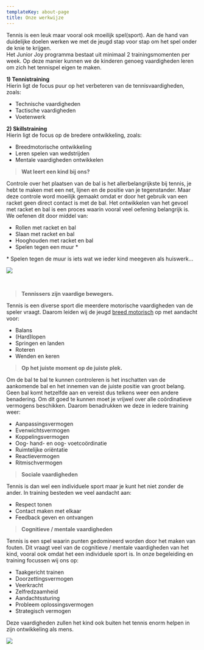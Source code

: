 ```yaml
---
templateKey: about-page
title: Onze werkwijze
---
```

Tennis is een leuk maar vooral ook moeilijk spel(sport). Aan de hand van duidelijke doelen werken we met de jeugd stap voor stap om het spel onder de knie te krijgen. \
Het Junior Joy programma bestaat uit minimaal 2 trainingsmomenten per week. Op deze manier kunnen we de kinderen genoeg vaardigheden leren om zich het tennispel eigen te maken.

**1) Tennistraining**  \
Hierin ligt de focus puur op het verbeteren van de tennisvaardigheden, zoals:

* Technische vaardigheden
* Tactische vaardigheden
* Voetenwerk

**2) Skillstraining**  \
Hierin ligt de focus op de bredere ontwikkeling, zoals:

* Breedmotorische ontwikkeling
* Leren spelen van wedstrijden
* Mentale vaardigheden ontwikkelen

> **Wat leert een kind bij ons?**

Controle over het plaatsen van de bal is het allerbelangrijkste bij tennis, je hebt te maken met een net, lijnen en de positie van je tegenstander. Maar deze controle word moeilijk gemaakt omdat er door het gebruik van een racket geen direct contact is met de bal. Het ontwikkelen van het gevoel met racket en bal is een proces waarin vooral veel oefening belangrijk is. We oefenen dit door middel van:

* Rollen met racket en bal
* Slaan met racket en bal
* Hooghouden met racket en bal
* Spelen tegen een muur *

\* Spelen tegen de muur is iets wat we ieder kind meegeven als huiswerk...

![](https://res.cloudinary.com/junior-joy/image/upload/c_scale,w_401/v1579553218/blog/Wall-Technique-770x434_qzherb.jpg)

**<br>**

> **Tennissers zijn vaardige bewegers.**

Tennis is een diverse sport die meerdere motorische vaardigheden van de speler vraagt. Daarom leiden wij de jeugd [breed motorisch](https://www.sportknowhowxl.nl/nieuws-en-achtergronden/open-podium/item/108605/leren-sporten-is-leren-bewegen) op met aandacht voor:

* Balans
* (Hard)lopen
* Springen en landen
* Roteren
* Wenden en keren

> **Op het juiste moment op de juiste plek.**

Om de bal te bal te kunnen controleren is het inschatten van de aankomende bal en het innemen van de juiste positie van groot belang. Geen bal komt hetzelfde aan en vereist dus telkens weer een andere benadering. Om dit goed te kunnen moet je vrijwel over alle coördinatieve vermogens beschikken. Daarom benadrukken we deze in iedere training weer:

* Aanpassingsvermogen
* Evenwichtsvermogen
* Koppelingsvermogen
* Oog- hand- en oog- voetcoördinatie
* Ruimtelijke oriëntatie
* Reactievermogen
* Ritmischvermogen

> **Sociale vaardigheden**

Tennis is dan wel een individuele sport maar je kunt het niet zonder de ander. In training besteden we veel aandacht aan:

* Respect tonen
* Contact maken met elkaar
* Feedback geven en ontvangen

> **Cognitieve / mentale vaardigheden**

Tennis is een spel waarin punten gedomineerd worden door het maken van fouten. Dit vraagt veel van de cognitieve / mentale vaardigheden van het kind, vooral ook omdat het een individuele sport is. In onze begeleiding en training focussen wij ons op:

* Taakgericht trainen
* Doorzettingsvermogen
* Veerkracht
* Zelfredzaamheid
* Aandachtssturing
* Probleem oplossingsvermogen
* Strategisch vermogen

Deze vaardigheden zullen het kind ook buiten het tennis enorm helpen in zijn ontwikkeling als mens.

![](https://res.cloudinary.com/junior-joy/image/upload/v1579554168/blog/palash-jain-uYqnOga0DHk-unsplash_1_pmfctx.jpg)
